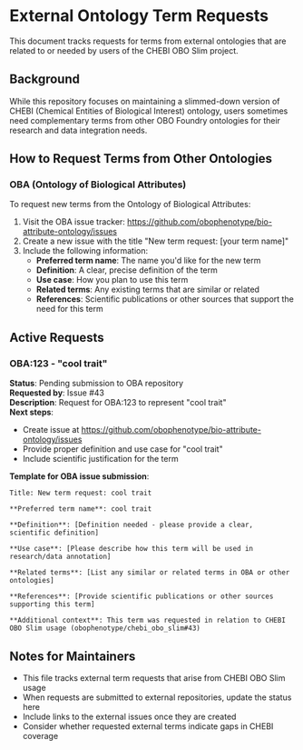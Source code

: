 # External Ontology Term Requests

This document tracks requests for terms from external ontologies that are related to or needed by users of the CHEBI OBO Slim project.

## Background

While this repository focuses on maintaining a slimmed-down version of CHEBI (Chemical Entities of Biological Interest) ontology, users sometimes need complementary terms from other OBO Foundry ontologies for their research and data integration needs.

## How to Request Terms from Other Ontologies

### OBA (Ontology of Biological Attributes)

To request new terms from the Ontology of Biological Attributes:

1. Visit the OBA issue tracker: https://github.com/obophenotype/bio-attribute-ontology/issues
2. Create a new issue with the title "New term request: [your term name]"
3. Include the following information:
   - **Preferred term name**: The name you'd like for the new term
   - **Definition**: A clear, precise definition of the term
   - **Use case**: How you plan to use this term
   - **Related terms**: Any existing terms that are similar or related
   - **References**: Scientific publications or other sources that support the need for this term

## Active Requests

### OBA:123 - "cool trait"

**Status**: Pending submission to OBA repository  
**Requested by**: Issue #43  
**Description**: Request for OBA:123 to represent "cool trait"  
**Next steps**: 
- Create issue at https://github.com/obophenotype/bio-attribute-ontology/issues
- Provide proper definition and use case for "cool trait"
- Include scientific justification for the term

**Template for OBA issue submission**:
```
Title: New term request: cool trait

**Preferred term name**: cool trait

**Definition**: [Definition needed - please provide a clear, scientific definition]

**Use case**: [Please describe how this term will be used in research/data annotation]

**Related terms**: [List any similar or related terms in OBA or other ontologies]

**References**: [Provide scientific publications or other sources supporting this term]

**Additional context**: This term was requested in relation to CHEBI OBO Slim usage (obophenotype/chebi_obo_slim#43)
```

## Notes for Maintainers

- This file tracks external term requests that arise from CHEBI OBO Slim usage
- When requests are submitted to external repositories, update the status here
- Include links to the external issues once they are created
- Consider whether requested external terms indicate gaps in CHEBI coverage